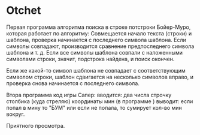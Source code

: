 # Otchet
Первая программа алгоритма поиска в строке потстроки Бойер-Муро, которая работает по алгоритму:
 Совмещается начало текста (строки) и шаблона, проверка начинается с последнего символа шаблона. Если символы совпадают, производится сравнение предпоследнего символа шаблона и т. д. Если все символы шаблона совпали с наложенными символами строки, значит, подстрока найдена, и поиск окончен.

 Если же какой-то символ шаблона не совпадает с соответствующим символом строки, шаблон сдвигается на несколько символов вправо, и проверка снова начинается с последнего символа.
 
Втора программа код игры Сапер:
вводится: два числа строчку столбика (куда стреляю)
координаты мин (в программе ) 
выводит: если попал в мину то "БУМ"
или если не попала, то сумирует кол-во мин вокруг.

Приятного просмотра.
